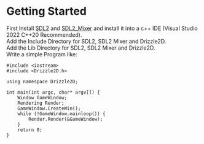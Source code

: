 # Getting Started
First Install [SDL2](https://github.com/libsdl-org/SDL/releases) and [SDL2_Mixer](https://github.com/libsdl-org/SDL_mixer/releases) and install it into a c++ IDE (Visual Studio 2022 C++20 Recommended).<br>
Add the Include Directory for SDL2, SDL2 Mixer and Drizzle2D.<br>
Add the Lib Directory for SDL2, SDL2 Mixer and Drizzle2D.<br>
Write a simple Program like: <br>
```
#include <iostream>
#include <Drizzle2D.h>

using namespace Drizzle2D;

int main(int argc, char* argv[]) {
    Window GameWindow;
    Rendering Render;
    GameWindow.CreateWin();
    while (!GameWindow.mainloop()) {
        Render.Render(&GameWindow);
    }
    return 0;
}

```
